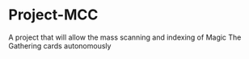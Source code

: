 # Project-MCC
A project that will allow the mass scanning and indexing of Magic The Gathering cards autonomously 
